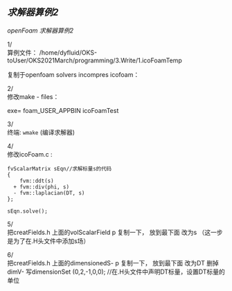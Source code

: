 *求解器算例2*
---
*openFoam 求解器算例2*


1/  
算例文件：
/home/dyfluid/OKS-toUser/OKS2021March/programming/3.Write/1.icoFoamTemp

复制于openfoam   solvers   incompres  icofoam：


2/  
修改make - files：

exe=   foam_USER_APPBIN    icoFoamTest


3/  
终端: `wmake`   (编译求解器)

4/  
修改icoFoam.c   : 

	fvScalarMatrix sEqn//求解标量s的代码
	{ 
	    fvm::ddt(s)
	  + fvm::div(phi, s)
	  - fvm::laplacian(DT, s) 
	};
	
	sEqn.solve();

5/  
把creatFields.h   上面的volScalarField p    复制一下，
放到最下面  改为s （这一步是为了在.H头文件中添加s场）

6/  
把creatFields.h   上面的dimensionedS-  p    复制一下，
放到最下面  改为DT
删掉dimV-
写dimensionSet (0,2,-1,0,0); //在.H头文件中声明DT标量，设置DT标量的单位